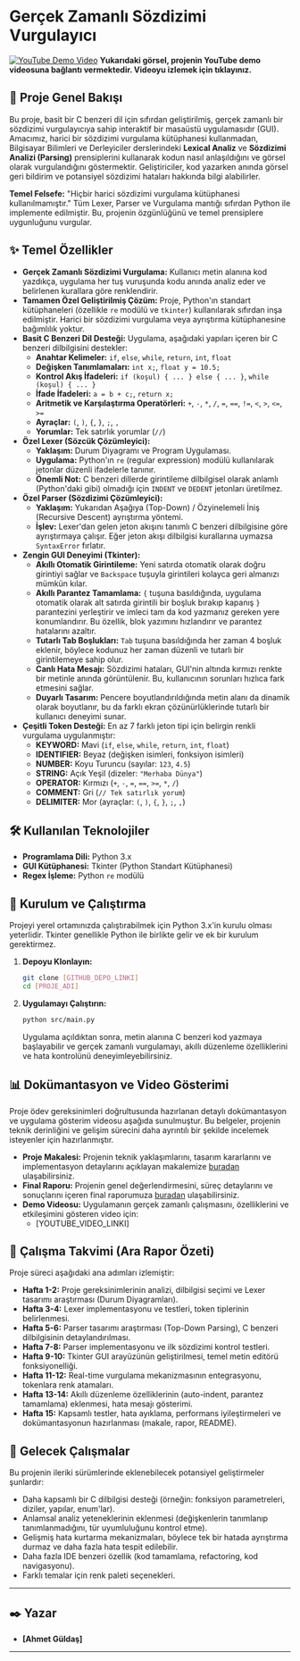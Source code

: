#  Gerçek Zamanlı Sözdizimi Vurgulayıcı

[![YouTube Demo Video](https://img.youtube.com/vi/9qZDD1aRdTo/0.jpg)](https://www.youtube.com/watch?v=9qZDD1aRdTo) 
**Yukarıdaki görsel, projenin YouTube demo videosuna bağlantı vermektedir. Videoyu izlemek için tıklayınız.**

## 🚀 Proje Genel Bakışı

Bu proje, basit bir C benzeri dil için sıfırdan geliştirilmiş, gerçek zamanlı bir sözdizimi vurgulayıcıya sahip interaktif bir masaüstü uygulamasıdır (GUI). Amacımız, harici bir sözdizimi vurgulama kütüphanesi kullanmadan, Bilgisayar Bilimleri ve Derleyiciler derslerindeki **Lexical Analiz** ve **Sözdizimi Analizi (Parsing)** prensiplerini kullanarak kodun nasıl anlaşıldığını ve görsel olarak vurgulandığını göstermektir. Geliştiriciler, kod yazarken anında görsel geri bildirim ve potansiyel sözdizimi hataları hakkında bilgi alabilirler.

**Temel Felsefe:** "Hiçbir harici sözdizimi vurgulama kütüphanesi kullanılmamıştır." Tüm Lexer, Parser ve Vurgulama mantığı sıfırdan Python ile implemente edilmiştir. Bu, projenin özgünlüğünü ve temel prensiplere uygunluğunu vurgular.

## ✨ Temel Özellikler

* **Gerçek Zamanlı Sözdizimi Vurgulama:** Kullanıcı metin alanına kod yazdıkça, uygulama her tuş vuruşunda kodu anında analiz eder ve belirlenen kurallara göre renklendirir.
* **Tamamen Özel Geliştirilmiş Çözüm:** Proje, Python'ın standart kütüphaneleri (özellikle `re` modülü ve `tkinter`) kullanılarak sıfırdan inşa edilmiştir. Harici bir sözdizimi vurgulama veya ayrıştırma kütüphanesine bağımlılık yoktur.
* **Basit C Benzeri Dil Desteği:** Uygulama, aşağıdaki yapıları içeren bir C benzeri dilbilgisini destekler:
    * **Anahtar Kelimeler:** `if`, `else`, `while`, `return`, `int`, `float`
    * **Değişken Tanımlamaları:** `int x;`, `float y = 10.5;`
    * **Kontrol Akış İfadeleri:** `if (koşul) { ... } else { ... }`, `while (koşul) { ... }`
    * **İfade İfadeleri:** `a = b + c;`, `return x;`
    * **Aritmetik ve Karşılaştırma Operatörleri:** `+`, `-`, `*`, `/`, `=`, `==`, `!=`, `<`, `>`, `<=`, `>=`
    * **Ayraçlar:** `(`, `)`, `{`, `}`, `;`, `,`
    * **Yorumlar:** Tek satırlık yorumlar (`//`)
* **Özel Lexer (Sözcük Çözümleyici):**
    * **Yaklaşım:** Durum Diyagramı ve Program Uygulaması.
    * **Uygulama:** Python'ın `re` (regular expression) modülü kullanılarak jetonlar düzenli ifadelerle tanınır.
    * **Önemli Not:** C benzeri dillerde girintileme dilbilgisel olarak anlamlı (Python'daki gibi) olmadığı için `INDENT` ve `DEDENT` jetonları üretilmez.
* **Özel Parser (Sözdizimi Çözümleyici):**
    * **Yaklaşım:** Yukarıdan Aşağıya (Top-Down) / Özyinelemeli İniş (Recursive Descent) ayrıştırma yöntemi.
    * **İşlev:** Lexer'dan gelen jeton akışını tanımlı C benzeri dilbilgisine göre ayrıştırmaya çalışır. Eğer jeton akışı dilbilgisi kurallarına uymazsa `SyntaxError` fırlatır.
* **Zengin GUI Deneyimi (Tkinter):**
    * **Akıllı Otomatik Girintileme:** Yeni satırda otomatik olarak doğru girintiyi sağlar ve `Backspace` tuşuyla girintileri kolayca geri almanızı mümkün kılar.
    * **Akıllı Parantez Tamamlama:** `{` tuşuna basıldığında, uygulama otomatik olarak alt satırda girintili bir boşluk bırakıp kapanış `}` parantezini yerleştirir ve imleci tam da kod yazmanız gereken yere konumlandırır. Bu özellik, blok yazımını hızlandırır ve parantez hatalarını azaltır.
    * **Tutarlı Tab Boşlukları:** `Tab` tuşuna basıldığında her zaman 4 boşluk eklenir, böylece kodunuz her zaman düzenli ve tutarlı bir girintilemeye sahip olur.
    * **Canlı Hata Mesajı:** Sözdizimi hataları, GUI'nin altında kırmızı renkte bir metinle anında görüntülenir. Bu, kullanıcının sorunları hızlıca fark etmesini sağlar.
    * **Duyarlı Tasarım:** Pencere boyutlandırıldığında metin alanı da dinamik olarak boyutlanır, bu da farklı ekran çözünürlüklerinde tutarlı bir kullanıcı deneyimi sunar.
* **Çeşitli Token Desteği:** En az 7 farklı jeton tipi için belirgin renkli vurgulama uygulanmıştır:
    * **KEYWORD:** Mavi (`if`, `else`, `while`, `return`, `int`, `float`)
    * **IDENTIFIER:** Beyaz (değişken isimleri, fonksiyon isimleri)
    * **NUMBER:** Koyu Turuncu (sayılar: `123`, `4.5`)
    * **STRING:** Açık Yeşil (dizeler: `"Merhaba Dünya"`)
    * **OPERATOR:** Kırmızı (`+`, `-`, `=`, `==`, `>=`, `*`, `/`)
    * **COMMENT:** Gri (`// Tek satırlık yorum`)
    * **DELIMITER:** Mor (ayraçlar: `(`, `)`, `{`, `}`, `;`, `,`)


## 🛠️ Kullanılan Teknolojiler

* **Programlama Dili:** Python 3.x
* **GUI Kütüphanesi:** Tkinter (Python Standart Kütüphanesi)
* **Regex İşleme:** Python `re` modülü

## 🚀 Kurulum ve Çalıştırma

Projeyi yerel ortamınızda çalıştırabilmek için Python 3.x'in kurulu olması yeterlidir. Tkinter genellikle Python ile birlikte gelir ve ek bir kurulum gerektirmez.

1.  **Depoyu Klonlayın:**
    ```bash
    git clone [GITHUB_DEPO_LINKI]
    cd [PROJE_ADI]
    ```
2.  **Uygulamayı Çalıştırın:**
    ```bash
    python src/main.py
    ```
    Uygulama açıldıktan sonra, metin alanına C benzeri kod yazmaya başlayabilir ve gerçek zamanlı vurgulamayı, akıllı düzenleme özelliklerini ve hata kontrolünü deneyimleyebilirsiniz.

## 📊 Dokümantasyon ve Video Gösterimi

Proje ödev gereksinimleri doğrultusunda hazırlanan detaylı dokümantasyon ve uygulama gösterim videosu aşağıda sunulmuştur. Bu belgeler, projenin teknik derinliğini ve gelişim sürecini daha ayrıntılı bir şekilde incelemek isteyenler için hazırlanmıştır.

* **Proje Makalesi:** Projenin teknik yaklaşımlarını, tasarım kararlarını ve implementasyon detaylarını açıklayan makalemize [buradan](./docs/makale.md) ulaşabilirsiniz.
* **Final Raporu:** Projenin genel değerlendirmesini, süreç detaylarını ve sonuçlarını içeren final raporumuza [buradan](./docs/final_raporu.md) ulaşabilirsiniz.
* **Demo Videosu:** Uygulamanın gerçek zamanlı çalışmasını, özelliklerini ve etkileşimini gösteren video için:
    * [YOUTUBE_VIDEO_LINKI]

## 📝 Çalışma Takvimi (Ara Rapor Özeti)

Proje süreci aşağıdaki ana adımları izlemiştir:

* **Hafta 1-2:** Proje gereksinimlerinin analizi, dilbilgisi seçimi ve Lexer tasarımı araştırması (Durum Diyagramları).
* **Hafta 3-4:** Lexer implementasyonu ve testleri, token tiplerinin belirlenmesi.
* **Hafta 5-6:** Parser tasarımı araştırması (Top-Down Parsing), C benzeri dilbilgisinin detaylandırılması.
* **Hafta 7-8:** Parser implementasyonu ve ilk sözdizimi kontrol testleri.
* **Hafta 9-10:** Tkinter GUI arayüzünün geliştirilmesi, temel metin editörü fonksiyonelliği.
* **Hafta 11-12:** Real-time vurgulama mekanizmasının entegrasyonu, tokenlara renk atamaları.
* **Hafta 13-14:** Akıllı düzenleme özelliklerinin (auto-indent, parantez tamamlama) eklenmesi, hata mesajı gösterimi.
* **Hafta 15:** Kapsamlı testler, hata ayıklama, performans iyileştirmeleri ve dokümantasyonun hazırlanması (makale, rapor, README).

## 🔮 Gelecek Çalışmalar

Bu projenin ileriki sürümlerinde eklenebilecek potansiyel geliştirmeler şunlardır:

* Daha kapsamlı bir C dilbilgisi desteği (örneğin: fonksiyon parametreleri, diziler, yapılar, enum'lar).
* Anlamsal analiz yeteneklerinin eklenmesi (değişkenlerin tanımlanıp tanımlanmadığını, tür uyumluluğunu kontrol etme).
* Gelişmiş hata kurtarma mekanizmaları, böylece tek bir hatada ayrıştırma durmaz ve daha fazla hata tespit edilebilir.
* Daha fazla IDE benzeri özellik (kod tamamlama, refactoring, kod navigasyonu).
* Farklı temalar için renk paleti seçenekleri.

---

## ✒️ Yazar

* **[Ahmet Güldaş]**


---